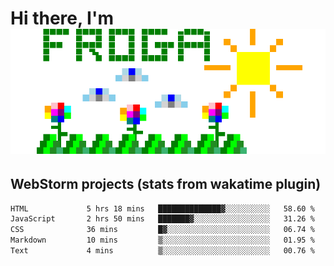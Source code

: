 # Hi there, I'm <br> ![fr0ga](https://raw.githubusercontent.com/fr0ga/fr0ga/9bf9f01b26b38da576d954ce3461bd5247b9e9d4/fr0ga.svg)

## WebStorm projects (stats from wakatime plugin)

<!--START_SECTION:waka-->

```txt
HTML             5 hrs 18 mins   ██████████████▓░░░░░░░░░░   58.60 %
JavaScript       2 hrs 50 mins   ███████▓░░░░░░░░░░░░░░░░░   31.26 %
CSS              36 mins         █▓░░░░░░░░░░░░░░░░░░░░░░░   06.74 %
Markdown         10 mins         ▒░░░░░░░░░░░░░░░░░░░░░░░░   01.95 %
Text             4 mins          ▒░░░░░░░░░░░░░░░░░░░░░░░░   00.76 %
```

<!--END_SECTION:waka-->

<!--
**fr0ga/fr0ga** is a ✨ _special_ ✨ repository because its `README.md` (this file) appears on your GitHub profile.

Here are some ideas to get you started:

- 🔭 I’m currently working on ...
- 🌱 I’m currently learning ...
- 👯 I’m looking to collaborate on ...
- 🤔 I’m looking for help with ...
- 💬 Ask me about ...
- 📫 How to reach me: ...
- 😄 Pronouns: ...
- ⚡ Fun fact: ...
-->

